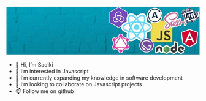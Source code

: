 [![Header](https://raw.githubusercontent.com/sadikir/sadikir/main/cover-image.jpg "Header")](https://rungo.me/)

- 👋 Hi, I’m Sadiki
- 👀 I’m interested in Javascript
- 🌱 I’m currently expanding my knowledge in software development
- 💞️ I’m looking to collaborate on Javascript projects
- 📫 Follow me on github

<!---
sadikir/sadikir is a ✨ special ✨ repository because its `README.md` (this file) appears on your GitHub profile.
You can click the Preview link to take a look at your changes.
--->
